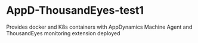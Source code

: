 # AppD-ThousandEyes-test1
Provides docker and K8s containers with AppDynamics Machine Agent and ThousandEyes monitoring extension deployed
